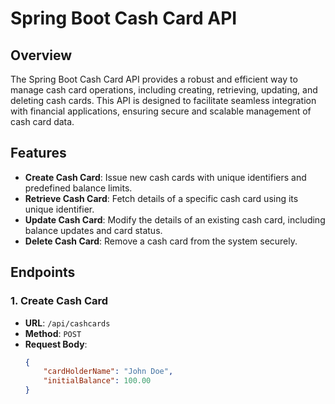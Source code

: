 # Spring Boot Cash Card API

## Overview
The Spring Boot Cash Card API provides a robust and efficient way to manage cash card operations, including creating, retrieving, updating, and deleting cash cards. This API is designed to facilitate seamless integration with financial applications, ensuring secure and scalable management of cash card data.

## Features
- **Create Cash Card**: Issue new cash cards with unique identifiers and predefined balance limits.
- **Retrieve Cash Card**: Fetch details of a specific cash card using its unique identifier.
- **Update Cash Card**: Modify the details of an existing cash card, including balance updates and card status.
- **Delete Cash Card**: Remove a cash card from the system securely.

## Endpoints

### 1. Create Cash Card
- **URL**: `/api/cashcards`
- **Method**: `POST`
- **Request Body**:
  ```json
  {
      "cardHolderName": "John Doe",
      "initialBalance": 100.00
  }
